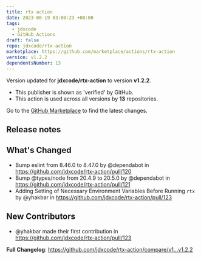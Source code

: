 ```yaml
---
title: rtx action
date: 2023-08-19 03:00:23 +00:00
tags:
  - jdxcode
  - GitHub Actions
draft: false
repo: jdxcode/rtx-action
marketplace: https://github.com/marketplace/actions/rtx-action
version: v1.2.2
dependentsNumber: 13
---
```



Version updated for **jdxcode/rtx-action** to version **v1.2.2**.
- This publisher is shown as 'verified' by GitHub.
- This action is used across all versions by **13** repositories.

Go to the [GitHub Marketplace](https://github.com/marketplace/actions/rtx-action) to find the latest changes.

## Release notes

## What's Changed
* Bump eslint from 8.46.0 to 8.47.0 by @dependabot in https://github.com/jdxcode/rtx-action/pull/120
* Bump @types/node from 20.4.9 to 20.5.0 by @dependabot in https://github.com/jdxcode/rtx-action/pull/121
* Adding Setting of Necessary Environment Variables Before Running `rtx` by @yhakbar in https://github.com/jdxcode/rtx-action/pull/123

## New Contributors
* @yhakbar made their first contribution in https://github.com/jdxcode/rtx-action/pull/123

**Full Changelog**: https://github.com/jdxcode/rtx-action/compare/v1...v1.2.2
